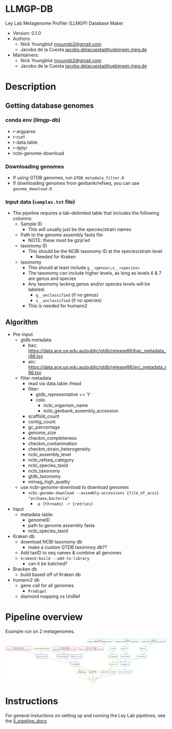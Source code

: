 LLMGP-DB
========

Ley Lab Metagenome Profiler (LLMGP) Database Maker

* Version: 0.1.0
* Authors:
  * Nick Youngblut <nyoungb2@gmail.com>
  * Jacobo de la Cuesta <jacobo.delacuesta@tuebingen.mpg.de>
* Maintainers:
  * Nick Youngblut <nyoungb2@gmail.com>
  * Jacobo de la Cuesta <jacobo.delacuesta@tuebingen.mpg.de>


# Description

## Getting database genomes

### conda env (llmgp-db)

* r-argparse
* r-curl
* r-data.table
* r-dplyr
* ncbi-genome-download

### Downloading genomes

* If using GTDB genomes, run `GTDB_metadata_filter.R`
* If downloading genomes from genbank/refseq, you can use `genome_download.R`

### Input data (`samples.txt` file)

* The pipeline requires a tab-delimited table that includes the following columns:
  * Sample ID
    * This will usually just be the species/strain names
  * Path to the genome assembly fasta file
    * NOTE: these must be gzip'ed
  * taxonomy ID
    * This should be the NCBI taxonomy ID at the species/strain level
      * Needed for Kraken
  * taxonomy
    * This should at least include `g__<genus>;s__<species>`
    * The taxonomy can include higher levels, as long as levels 6 & 7 are genus and species
    * Any taxonomy lacking genus and/or species levels will be labeled:
      * `g__unclassified`  (if no genus)
      * `s__unclassified`  (if no species)
    * This is needed for humann2
    

## Algorithm

* Pre-Input
  * gtdb metadata
    * bac: https://data.ace.uq.edu.au/public/gtdb/release86/bac_metadata_r86.tsv
    * arc: https://data.ace.uq.edu.au/public/gtdb/release86/arc_metadata_r86.tsv
  * filter metadata
    * read via data.table::fread
    * filter:
      * gtdb_representative == 't'
      * cols:
        * ncbi_organism_name
        * ncbi_genbank_assembly_accession
	* scaffold_count
	* contig_count
	* gc_percentage
	* genome_size
	* checkm_completeness
	* checkm_contamination
	* checkm_strain_heterogeneity
	* ncbi_assembly_level
	* ncbi_refseq_category
	* ncbi_species_taxid
	* ncbi_taxonomy
	* gtdb_taxonomy
	* mimag_high_quality
  * use ncbi-genome-download to download genomes
    * `ncbi-genome-download --assembly-accessions {file_of_accs} "archaea,bacteria"`
      * `-p {threads} -r {retries}`
* Input
  * metadata table:
    * genomeID
    * path to genome assembly fasta
    * ncbi_species_taxid
* Kraken db
  * download NCBI taxonomy db
    * make a custom GTDB taxonmoy db??
  * Add taxID to seq names & combine all genomes
  * `kraken2-build --add-to-library`
    * can it be batched?
* Bracken db
  * build based off of Kraken db
* humann2 db
  * gene call for all genomes
    * `Prodigal`
  * diamond mapping vs UniRef
  

# Pipeline overview

Example run on 2 metagenomes. 

![DAG](./llmgp-db_dag.png)


# Instructions

For general instuctions on setting up and running the Ley Lab pipelines, see the [ll_pipeline_docs](https://gitlab.tuebingen.mpg.de/leylabmpi/pipelines/ll_pipeline_docs)



